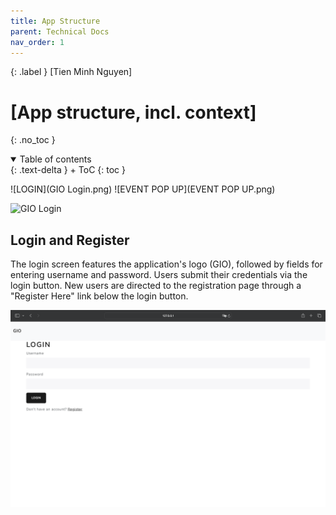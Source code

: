 ```yaml
---
title: App Structure
parent: Technical Docs
nav_order: 1
---
```


{: .label }
[Tien Minh Nguyen]

# [App structure, incl. context]
{: .no_toc }

<details open markdown="block">
{: .text-delta }
<summary>Table of contents</summary>
+ ToC
{: toc }

![LOGIN](GIO Login.png)
![EVENT POP UP](EVENT POP UP.png)

<img width="530" alt="GIO Login" src="https://github.com/mdxng/docs/assets/images/GIO Login.png">

</details>

## Login and Register

The login screen features the application's logo (GIO), followed by fields for entering username and password. Users submit their credentials via the login button. New users are directed to the registration page through a "Register Here" link below the login button.

<img width="530" alt="GIO Login Screen" src="https://github.com/mdxng/gio/blob/ae1b2850d2842dce0857cbb2edf15b787caa2da8/docs/assets/images/APP%20images/GIO%20Login%20Screen.png">
